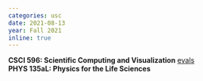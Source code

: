 ```yaml
---
categories: usc
date: 2021-08-13
year: Fall 2021
inline: true
---
```


**CSCI 596: Scientific Computing and Visualization** [evals](/assets/pdf/20213_CSCI-596_Razakh_report.pdf)
<br/>
**PHYS 135aL: Physics for the Life Sciences**
